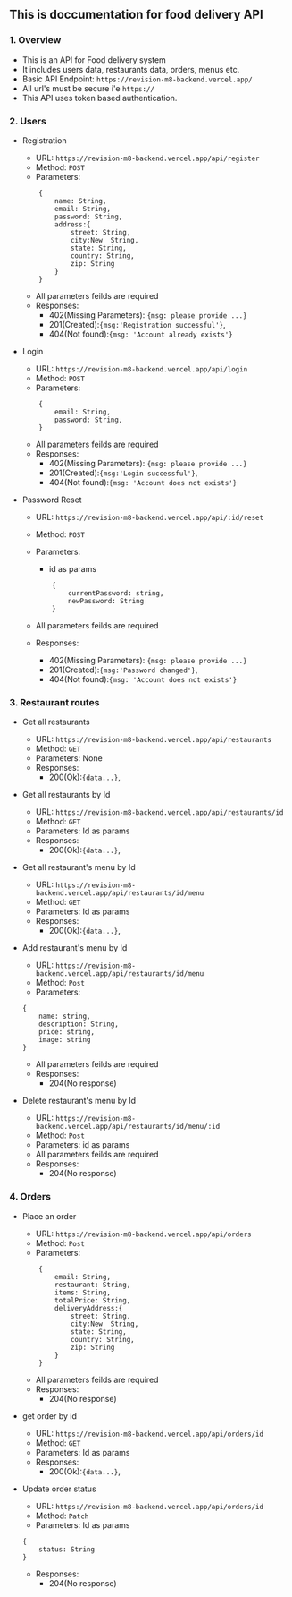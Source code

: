 ## This is doccumentation for food delivery API

### 1. Overview
- This is an API for Food delivery system
- It includes users data, restaurants data, orders, menus etc.
- Basic API Endpoint: `https://revision-m8-backend.vercel.app/`
- All url's must be secure i'e `https://`
- This API uses token based authentication.

### 2. Users
- Registration
    - URL: `https://revision-m8-backend.vercel.app/api/register`
    - Method: `POST`
    - Parameters:

    ```
        {
            name: String,
            email: String,
            password: String,
            address:{
                street: String,
                city:New  String,
                state: String,
                country: String,
                zip: String
            }
        }
    ```

    - All parameters feilds are required
    - Responses:
        - 402(Missing Parameters): `{msg: please provide ...}`
        - 201(Created):`{msg:'Registration successful'}`,
        - 404(Not found):`{msg: 'Account already exists'}`


- Login
    - URL: `https://revision-m8-backend.vercel.app/api/login`
    - Method: `POST`
    - Parameters:

    ```
        {
            email: String,
            password: String,
        }
    ```

    - All parameters feilds are required
    - Responses:
        - 402(Missing Parameters): `{msg: please provide ...}`
        - 201(Created):`{msg:'Login successful'}`,
        - 404(Not found):`{msg: 'Account does not exists'}`

- Password Reset
    - URL: `https://revision-m8-backend.vercel.app/api/:id/reset`
    - Method: `POST`
    - Parameters:
        - id as params

        ```
            {
                currentPassword: string,
                newPassword: String
            }
        ```

    - All parameters feilds are required
    - Responses:
        - 402(Missing Parameters): `{msg: please provide ...}`
        - 201(Created):`{msg:'Password changed'}`,
        - 404(Not found):`{msg: 'Account does not exists'}`


### 3. Restaurant routes

- Get all restaurants
    - URL: `https://revision-m8-backend.vercel.app/api/restaurants`
    - Method: `GET`
    - Parameters: None
    - Responses:
        - 200(Ok):`{data...}`,

- Get all restaurants by Id
    - URL: `https://revision-m8-backend.vercel.app/api/restaurants/id`
    - Method: `GET`
    - Parameters: Id as params
    - Responses:
        - 200(Ok):`{data...}`,

- Get all restaurant's menu by Id
    - URL: `https://revision-m8-backend.vercel.app/api/restaurants/id/menu`
    - Method: `GET`
    - Parameters: Id as params
    - Responses:
        - 200(Ok):`{data...}`,

- Add restaurant's menu by Id
    - URL: `https://revision-m8-backend.vercel.app/api/restaurants/id/menu`
    - Method: `Post`
    - Parameters:
    ```
    {
        name: string,
        description: String,
        price: string,
        image: string
    }
    ```
    - All parameters feilds are required
    - Responses:
        - 204(No response)

- Delete restaurant's menu by Id
    - URL: `https://revision-m8-backend.vercel.app/api/restaurants/id/menu/:id`
    - Method: `Post`
    - Parameters: id as params
    - All parameters feilds are required
    - Responses:
        - 204(No response)

### 4. Orders

- Place an order
    - URL: `https://revision-m8-backend.vercel.app/api/orders`
    - Method: `Post`
    - Parameters:
    ```
        {
            email: String,
            restaurant: String,
            items: String,
            totalPrice: String,
            deliveryAddress:{
                street: String,
                city:New  String,
                state: String,
                country: String,
                zip: String
            }
        }
    ```
    - All parameters feilds are required
    - Responses:
        - 204(No response)

- get order by id
    - URL: `https://revision-m8-backend.vercel.app/api/orders/id`
    - Method: `GET`
    - Parameters: Id as params
    - Responses:
        - 200(Ok):`{data...}`,

- Update order status
    - URL: `https://revision-m8-backend.vercel.app/api/orders/id`
    - Method: `Patch`
    - Parameters: Id as params
    ```
    {
        status: String
    }
    ```
    - Responses:
        - 204(No response)